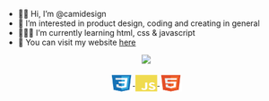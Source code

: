 - 👋🏽 Hi, I’m @camidesign
- 👀 I’m interested in product design, coding and creating in general
- 👩🏼‍💻 I’m currently learning html, css & javascript
- 💞 You can visit my website <a target="_blank" href="http://www.cami-design.com">here</a>

<div align="center">
  <a href="https://github.com/camidesign">
  <img height="140em" src="https://github-readme-stats.vercel.app/api/top-langs/?username=camidesign&layout=compact&langs_count=7&theme=dracula"/>
</div>
  
<div style="display: inline_block" align="center"><br>
  <img align="center" alt="CSS" height="30" width="40" src="https://raw.githubusercontent.com/devicons/devicon/master/icons/css3/css3-original.svg">
  <img align="center" alt="Js" height="30" width="40" src="https://raw.githubusercontent.com/devicons/devicon/master/icons/javascript/javascript-plain.svg">
  <img align="center" alt="HTML" height="30" width="40" src="https://raw.githubusercontent.com/devicons/devicon/master/icons/html5/html5-original.svg">
</div>
  
<!---
camidesign/camidesign is a ✨ special ✨ repository because its `README.md` (this file) appears on your GitHub profile.
You can click the Preview link to take a look at your changes.
--->
